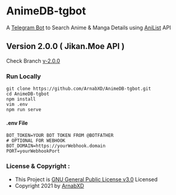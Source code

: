 # AnimeDB-tgbot 
A [Telegram Bot](https://telegram.dog/animedb_bot) to Search Anime & Manga Details using [AniList](https://anilist.co) API


## Version 2.0.0 ( Jikan.Moe API )
Check Branch [v-2.0.0](https://github.com/ArnabXD/AnimeDB-tgbot/tree/v-2.0.0)

### Run Locally
```shell
git clone https://github.com/ArnabXD/AnimeDB-tgbot.git
cd AnimeDB-tgbot
npm install
vim .env
npm run serve
```
#### .env File
```
BOT_TOKEN=YOUR BOT TOKEN FROM @BOTFATHER
# OPTIONAL FOR WEBHOOK
BOT_DOMAIN=https://yourWebhook.domain
PORT=yourWebhookPort
```

### License & Copyright :
- This Project is [GNU General Public License v3.0](https://github.com/ArnabXD/AnimeDB-tgbot/blob/main/LICENSE) Licensed
- Copyright 2021 by [ArnabXD](https://telegram.dog/Arnab431)
